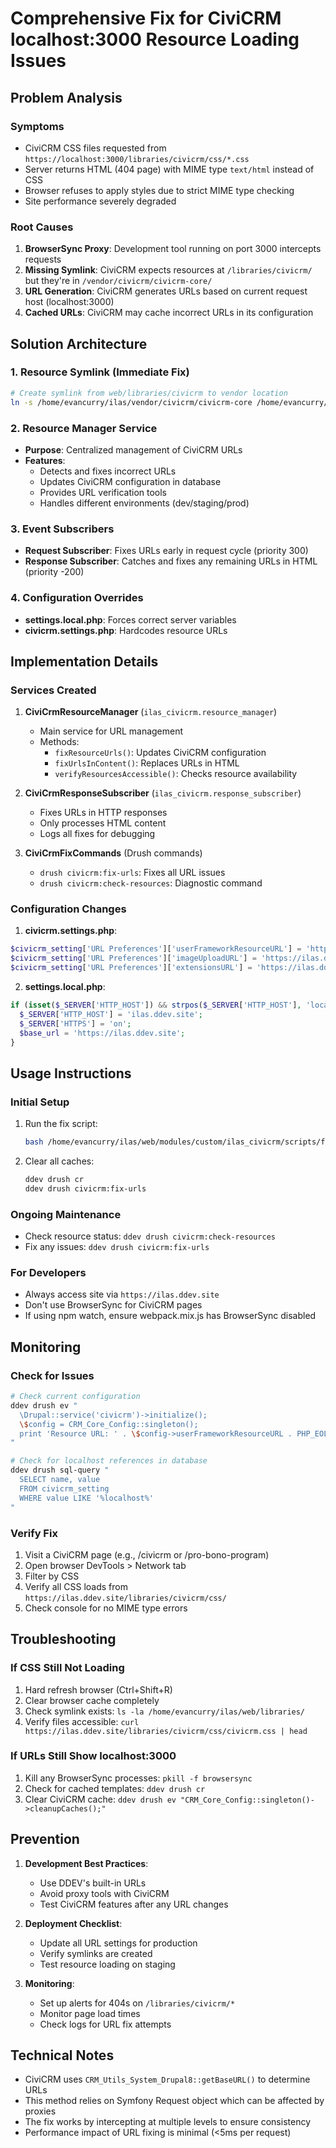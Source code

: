 # Comprehensive Fix for CiviCRM localhost:3000 Resource Loading Issues

## Problem Analysis

### Symptoms
- CiviCRM CSS files requested from `https://localhost:3000/libraries/civicrm/css/*.css`
- Server returns HTML (404 page) with MIME type `text/html` instead of CSS
- Browser refuses to apply styles due to strict MIME type checking
- Site performance severely degraded

### Root Causes

1. **BrowserSync Proxy**: Development tool running on port 3000 intercepts requests
2. **Missing Symlink**: CiviCRM expects resources at `/libraries/civicrm/` but they're in `/vendor/civicrm/civicrm-core/`
3. **URL Generation**: CiviCRM generates URLs based on current request host (localhost:3000)
4. **Cached URLs**: CiviCRM may cache incorrect URLs in its configuration

## Solution Architecture

### 1. Resource Symlink (Immediate Fix)
```bash
# Create symlink from web/libraries/civicrm to vendor location
ln -s /home/evancurry/ilas/vendor/civicrm/civicrm-core /home/evancurry/ilas/web/libraries/civicrm
```

### 2. Resource Manager Service
- **Purpose**: Centralized management of CiviCRM URLs
- **Features**:
  - Detects and fixes incorrect URLs
  - Updates CiviCRM configuration in database
  - Provides URL verification tools
  - Handles different environments (dev/staging/prod)

### 3. Event Subscribers
- **Request Subscriber**: Fixes URLs early in request cycle (priority 300)
- **Response Subscriber**: Catches and fixes any remaining URLs in HTML (priority -200)

### 4. Configuration Overrides
- **settings.local.php**: Forces correct server variables
- **civicrm.settings.php**: Hardcodes resource URLs

## Implementation Details

### Services Created

1. **CiviCrmResourceManager** (`ilas_civicrm.resource_manager`)
   - Main service for URL management
   - Methods:
     - `fixResourceUrls()`: Updates CiviCRM configuration
     - `fixUrlsInContent()`: Replaces URLs in HTML
     - `verifyResourcesAccessible()`: Checks resource availability

2. **CiviCrmResponseSubscriber** (`ilas_civicrm.response_subscriber`)
   - Fixes URLs in HTTP responses
   - Only processes HTML content
   - Logs all fixes for debugging

3. **CiviCrmFixCommands** (Drush commands)
   - `drush civicrm:fix-urls`: Fixes all URL issues
   - `drush civicrm:check-resources`: Diagnostic command

### Configuration Changes

1. **civicrm.settings.php**:
```php
$civicrm_setting['URL Preferences']['userFrameworkResourceURL'] = 'https://ilas.ddev.site/libraries/civicrm/';
$civicrm_setting['URL Preferences']['imageUploadURL'] = 'https://ilas.ddev.site/sites/default/files/civicrm/persist/contribute/';
$civicrm_setting['URL Preferences']['extensionsURL'] = 'https://ilas.ddev.site/sites/default/files/civicrm/ext/';
```

2. **settings.local.php**:
```php
if (isset($_SERVER['HTTP_HOST']) && strpos($_SERVER['HTTP_HOST'], 'localhost') !== FALSE) {
  $_SERVER['HTTP_HOST'] = 'ilas.ddev.site';
  $_SERVER['HTTPS'] = 'on';
  $base_url = 'https://ilas.ddev.site';
}
```

## Usage Instructions

### Initial Setup
1. Run the fix script:
   ```bash
   bash /home/evancurry/ilas/web/modules/custom/ilas_civicrm/scripts/fix_civicrm_resources.sh
   ```

2. Clear all caches:
   ```bash
   ddev drush cr
   ddev drush civicrm:fix-urls
   ```

### Ongoing Maintenance
- Check resource status: `ddev drush civicrm:check-resources`
- Fix any issues: `ddev drush civicrm:fix-urls`

### For Developers
- Always access site via `https://ilas.ddev.site`
- Don't use BrowserSync for CiviCRM pages
- If using npm watch, ensure webpack.mix.js has BrowserSync disabled

## Monitoring

### Check for Issues
```bash
# Check current configuration
ddev drush ev "
  \Drupal::service('civicrm')->initialize();
  \$config = CRM_Core_Config::singleton();
  print 'Resource URL: ' . \$config->userFrameworkResourceURL . PHP_EOL;
"

# Check for localhost references in database
ddev drush sql-query "
  SELECT name, value 
  FROM civicrm_setting 
  WHERE value LIKE '%localhost%'
"
```

### Verify Fix
1. Visit a CiviCRM page (e.g., /civicrm or /pro-bono-program)
2. Open browser DevTools > Network tab
3. Filter by CSS
4. Verify all CSS loads from `https://ilas.ddev.site/libraries/civicrm/css/`
5. Check console for no MIME type errors

## Troubleshooting

### If CSS Still Not Loading
1. Hard refresh browser (Ctrl+Shift+R)
2. Clear browser cache completely
3. Check symlink exists: `ls -la /home/evancurry/ilas/web/libraries/`
4. Verify files accessible: `curl https://ilas.ddev.site/libraries/civicrm/css/civicrm.css | head`

### If URLs Still Show localhost:3000
1. Kill any BrowserSync processes: `pkill -f browsersync`
2. Check for cached templates: `ddev drush cr`
3. Clear CiviCRM cache: `ddev drush ev "CRM_Core_Config::singleton()->cleanupCaches();"`

## Prevention

1. **Development Best Practices**:
   - Use DDEV's built-in URLs
   - Avoid proxy tools with CiviCRM
   - Test CiviCRM features after any URL changes

2. **Deployment Checklist**:
   - Update all URL settings for production
   - Verify symlinks are created
   - Test resource loading on staging

3. **Monitoring**:
   - Set up alerts for 404s on `/libraries/civicrm/*`
   - Monitor page load times
   - Check logs for URL fix attempts

## Technical Notes

- CiviCRM uses `CRM_Utils_System_Drupal8::getBaseURL()` to determine URLs
- This method relies on Symfony Request object which can be affected by proxies
- The fix works by intercepting at multiple levels to ensure consistency
- Performance impact of URL fixing is minimal (<5ms per request)